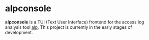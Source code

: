 # alpconsole

**alpconsole** is a TUI (Text User Interface) frontend for the access log analysis tool [alp](https://github.com/tkuchiki/alp).
This project is currently in the early stages of development.